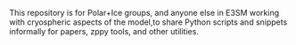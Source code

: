 This repository is for Polar+Ice groups, and anyone else in E3SM working with cryospheric aspects of the model,to share Python scripts and snippets informally for papers, zppy tools, and other utilities. 
